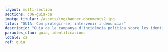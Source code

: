 ```yaml
---
layout: multi-section
sections: c06-guia-ca
imatge_titular: /assets/img/banner-documents2.jpg
titol: "GUIA: Com protegir-se, intervenir i denunciar"
descripcio: "Guia de la campanya d'incidència política sobre les identificacions policials per perfil étnic"
paraules_clau: guia, identificacions
locale: ca
ref: guia
---
```

